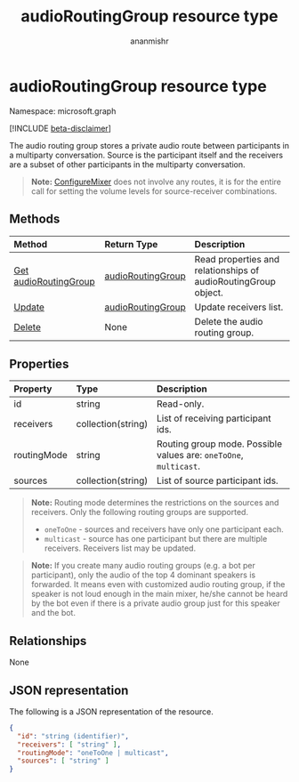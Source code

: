 ﻿---
title: "audioRoutingGroup resource type"
description: "The audio routing group stores a private audio route between participants in a multiparty conversation. Source is the participant itself and the receivers are a subset of other participants in the multiparty conversation."
author: "ananmishr"
localization_priority: Normal
ms.prod: "cloud-communications"
doc_type: resourcePageType
---

# audioRoutingGroup resource type

Namespace: microsoft.graph

[!INCLUDE [beta-disclaimer](../../includes/beta-disclaimer.md)]

The audio routing group stores a private audio route between participants in a multiparty conversation. Source is the participant itself and the receivers are a subset of other participants in the multiparty conversation.

> **Note:** [ConfigureMixer](../api/participant-configuremixer.md) does not involve any routes, it is for the entire call for setting the volume levels for source-receiver combinations.

## Methods

| Method                                                   | Return Type                               | Description                                                    |
| :------------------------------------------------------- | :---------------------------------------- | :------------------------------------------------------------- |
| [Get audioRoutingGroup](../api/audioroutinggroup-get.md) | [audioRoutingGroup](audioroutinggroup.md) | Read properties and relationships of audioRoutingGroup object. |
| [Update](../api/audioroutinggroup-update.md)             | [audioRoutingGroup](audioroutinggroup.md) | Update receivers list.                                         |
| [Delete](../api/audioroutinggroup-delete.md)             | None                                      | Delete the audio routing group.                                |

## Properties

| Property    | Type               | Description                                                        |
| :---------- | :----------------- | :----------------------------------------------------------------- |
| id          | string             | Read-only.                                                         |
| receivers   | collection(string) | List of receiving participant ids.                                 |
| routingMode | string             | Routing group mode.  Possible values are: `oneToOne`, `multicast`. |
| sources     | collection(string) | List of source participant ids.                                    |

> **Note:** Routing mode determines the restrictions on the sources and receivers. Only the following routing groups are supported.
> - `oneToOne` - sources and receivers have only one participant each.
> - `multicast` - source has one participant but there are multiple receivers. Receivers list may be updated.

> **Note:** If you create many audio routing groups (e.g. a bot per participant), only the audio of the top 4 dominant speakers is forwarded. It means even with customized audio routing group, if the speaker is not loud enough in the main mixer, he/she cannot be heard by the bot even if there is a private audio group just for this speaker and the bot.

## Relationships

None

## JSON representation

The following is a JSON representation of the resource.

<!-- {
  "blockType": "resource",
  "optionalProperties": [

  ],
  "@odata.type": "microsoft.graph.audioRoutingGroup"
}-->

```json
{
  "id": "string (identifier)",
  "receivers": [ "string" ],
  "routingMode": "oneToOne | multicast",
  "sources": [ "string" ]
}
```

<!-- uuid: 8fcb5dbc-d5aa-4681-8e31-b001d5168d79
2015-10-25 14:57:30 UTC -->

<!--
{
  "type": "#page.annotation",
  "description": "audioRoutingGroup resource",
  "keywords": "",
  "section": "documentation",
  "tocPath": "",
  "suppressions": []
}
-->
